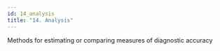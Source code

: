 ```yaml
---
id: 14_analysis
title: "14. Analysis"
---
```

Methods for estimating or comparing measures of diagnostic accuracy